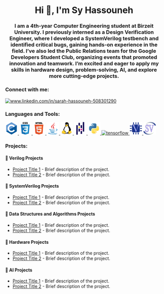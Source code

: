 <h1 align="center">Hi 👋, I'm Sy Hassouneh</h1>
<h3 align="center">I am a 4th-year Computer Engineering student at Birzeit University. I previously interned as a Design Verification Engineer, where I developed a SystemVerilog testbench and identified critical bugs, gaining hands-on experience in the field. I’ve also led the Public Relations team for the Google Developers Student Club, organizing events that promoted innovation and teamwork. I’m excited and eager to apply my skills in hardware design, problem-solving, AI, and explore more cutting-edge projects.</h3>

<h3 align="left">Connect with me:</h3>
<p align="left">
<a href="https://linkedin.com/in/www.linkedin.com/in/sarah-hassouneh-508301290" target="blank"><img align="center" src="https://raw.githubusercontent.com/rahuldkjain/github-profile-readme-generator/master/src/images/icons/Social/linked-in-alt.svg" alt="www.linkedin.com/in/sarah-hassouneh-508301290" height="30" width="40" /></a>
</p>

<h3 align="left">Languages and Tools:</h3>
<p align="left"> 
  <a href="https://www.cprogramming.com/" target="_blank" rel="noreferrer"> <img src="https://raw.githubusercontent.com/devicons/devicon/master/icons/c/c-original.svg" alt="c" width="40" height="40"/> </a>
  <a href="https://www.w3schools.com/css/" target="_blank" rel="noreferrer"> <img src="https://raw.githubusercontent.com/devicons/devicon/master/icons/css3/css3-original-wordmark.svg" alt="css3" width="40" height="40"/> </a>
  <a href="https://www.w3.org/html/" target="_blank" rel="noreferrer"> <img src="https://raw.githubusercontent.com/devicons/devicon/master/icons/html5/html5-original-wordmark.svg" alt="html5" width="40" height="40"/> </a>
  <a href="https://www.java.com" target="_blank" rel="noreferrer"> <img src="https://raw.githubusercontent.com/devicons/devicon/master/icons/java/java-original.svg" alt="java" width="40" height="40"/> </a>
  <a href="https://www.linux.org/" target="_blank" rel="noreferrer"> <img src="https://raw.githubusercontent.com/devicons/devicon/master/icons/linux/linux-original.svg" alt="linux" width="40" height="40"/> </a>
  <a href="https://pandas.pydata.org/" target="_blank" rel="noreferrer"> <img src="https://raw.githubusercontent.com/devicons/devicon/2ae2a900d2f041da66e950e4d48052658d850630/icons/pandas/pandas-original.svg" alt="pandas" width="40" height="40"/> </a>
  <a href="https://www.python.org" target="_blank" rel="noreferrer"> <img src="https://raw.githubusercontent.com/devicons/devicon/master/icons/python/python-original.svg" alt="python" width="40" height="40"/> </a>
  <a href="https://www.tensorflow.org" target="_blank" rel="noreferrer"> <img src="https://www.vectorlogo.zone/logos/tensorflow/tensorflow-icon.svg" alt="tensorflow" width="40" height="40"/> </a>
  <a href="https://www.verilog.com" target="_blank" rel="noreferrer"> <img src="https://raw.githubusercontent.com/devicons/devicon/master/icons/verilog/verilog-original.svg" alt="verilog" width="40" height="40"/> </a>
  <a href="https://www.systemverilog.com" target="_blank" rel="noreferrer"> <img src="https://raw.githubusercontent.com/devicons/devicon/master/icons/systemverilog/systemverilog-original.svg" alt="systemverilog" width="40" height="40"/> </a>
</p>

<h3 align="left">Projects:</h3>

<h4>🔧 Verilog Projects</h4>
<ul>
    <li><a href="link-to-your-verilog-project">Project Title 1</a> - Brief description of the project.</li>
    <li><a href="link-to-your-verilog-project">Project Title 2</a> - Brief description of the project.</li>
</ul>

<h4>🔧 SystemVerilog Projects</h4>
<ul>
    <li><a href="link-to-your-systemverilog-project">Project Title 1</a> - Brief description of the project.</li>
    <li><a href="link-to-your-systemverilog-project">Project Title 2</a> - Brief description of the project.</li>
</ul>

<h4>🔧 Data Structures and Algorithms Projects</h4>
<ul>
    <li><a href="link-to-your-dsa-project">Project Title 1</a> - Brief description of the project.</li>
    <li><a href="link-to-your-dsa-project">Project Title 2</a> - Brief description of the project.</li>
</ul>

<h4>🔧 Hardware Projects</h4>
<ul>
    <li><a href="link-to-your-hardware-project">Project Title 1</a> - Brief description of the project.</li>
    <li><a href="link-to-your-hardware-project">Project Title 2</a> - Brief description of the project.</li>
</ul>

<h4>🔧 AI Projects</h4>
<ul>
    <li><a href="link-to-your-ai-project">Project Title 1</a> - Brief description of the project.</li>
    <li><a href="link-to-your-ai-project">Project Title 2</a> - Brief description of the project.</li>
</ul>

